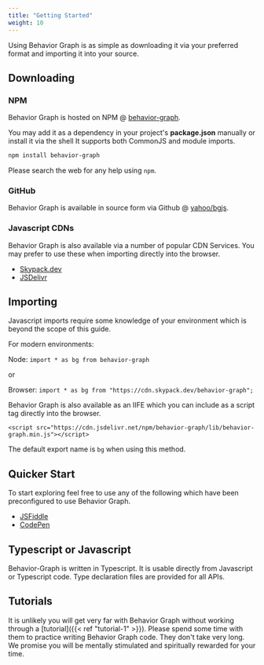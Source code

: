 ```yaml
---
title: "Getting Started"
weight: 10
---
```


Using Behavior Graph is as simple as downloading it via your preferred format and importing it into your source.

## Downloading

### NPM

Behavior Graph is hosted on NPM @ [behavior-graph](https://www.npmjs.com/package/behavior-graph).

You may add it as a dependency in your project's __package.json__ manually or install it via the shell
It supports both CommonJS and module imports.

```sh
npm install behavior-graph
```

Please search the web for any help using `npm`.

### GitHub
Behavior Graph is available in source form via Github @ [yahoo/bgjs](https://www.github.com/yahoo/bgjs).

### Javascript CDNs

Behavior Graph is also available via a number of popular CDN Services.
You may prefer to use these when importing directly into the browser.

* [Skypack.dev](https://www.skypack.dev/view/behavior-graph)
* [JSDelivr](https://www.jsdelivr.com/package/npm/behavior-graph)


## Importing

Javascript imports require some knowledge of your environment which is beyond the scope of this guide.

For modern environments:

Node: `import * as bg from behavior-graph`

or

Browser: `import * as bg from "https://cdn.skypack.dev/behavior-graph";`

Behavior Graph is also available as an IIFE which you can include as a script tag directly into the browser.

`<script src="https://cdn.jsdelivr.net/npm/behavior-graph/lib/behavior-graph.min.js"></script>`

The default export name is `bg` when using this method.

## Quicker Start

To start exploring feel free to use any of the following which have been preconfigured to use Behavior Graph.

* [JSFiddle](https://jsfiddle.net/slevin11/akevq4hm/)
* [CodePen](https://codepen.io/slevin11/pen/XWzbMWZ)

## Typescript or Javascript

Behavior-Graph is written in Typescript. 
It is usable directly from Javascript or Typescript code.
Type declaration files are provided for all APIs.

## Tutorials

It is unlikely you will get very far with Behavior Graph without working through a [tutorial]({{< ref "tutorial-1" >}}).
Please spend some time with them to practice writing Behavior Graph code.
They don't take very long. We promise you will be mentally stimulated and spiritually rewarded for your time.

